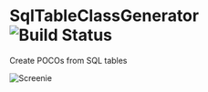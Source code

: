 # SqlTableClassGenerator ![Build Status](https://ci.appveyor.com/api/projects/status/github/dgw2jr/SQLTableClassGenerator?retina=true)
Create POCOs from SQL tables

![Screenie](https://cloud.githubusercontent.com/assets/7028215/20275554/a251375c-aa5e-11e6-98f5-f9f71753f310.PNG)
